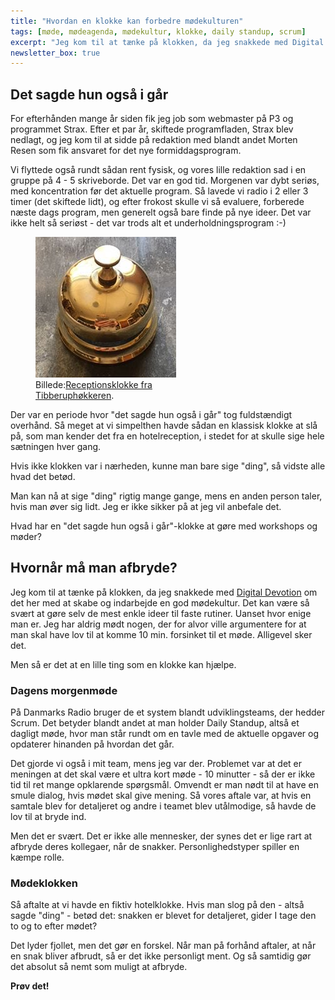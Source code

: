 ```yaml
---
title: "Hvordan en klokke kan forbedre mødekulturen"
tags: [møde, mødeagenda, mødekultur, klokke, daily standup, scrum]
excerpt: "Jeg kom til at tænke på klokken, da jeg snakkede med Digital Devotion om det her med at skabe og indarbejde en god mødekultur"
newsletter_box: true
---
```


## Det sagde hun også i går

For efterhånden mange år siden fik jeg job som webmaster på P3 og programmet Strax. Efter et par år, skiftede programfladen, Strax blev nedlagt, og jeg kom til at sidde på redaktion med blandt andet Morten Resen som fik ansvaret for det nye formiddagsprogram.

Vi flyttede også rundt sådan rent fysisk, og vores lille redaktion sad i en gruppe på 4 - 5 skriveborde. Det var en god tid. Morgenen var dybt seriøs, med koncentration før det aktuelle program. Så lavede vi radio i 2 eller 3 timer (det skiftede lidt), og efter frokost skulle vi så evaluere, forberede næste dags program, men generelt også bare finde på nye ideer. Det var ikke helt så seriøst - det var trods alt et underholdningsprogram :-)

<figure style="width: 225px" class="align-right">
	<img src="/assets/images/receptionsklokke.jpg">
	<figcaption>Billede:<a href="https://tibberuphoekeren.dk/webshop/gaveideer/gaver/receptionsklokke/" title="Receptionsklokke fra Tibberuphøkkeren">Receptionsklokke fra Tibberuphøkkeren</a>.</figcaption>
</figure>

Der var en periode hvor "det sagde hun også i går" tog fuldstændigt overhånd. Så meget at vi simpelthen havde sådan en klassisk klokke at slå på, som man kender det fra en hotelreception, i stedet for at skulle sige hele sætningen hver gang.

Hvis ikke klokken var i nærheden, kunne man bare sige "ding", så vidste alle hvad det betød.

Man kan nå at sige "ding" rigtig mange gange, mens en anden person taler, hvis man øver sig lidt. Jeg er ikke sikker på at jeg vil anbefale det.

Hvad har en "det sagde hun også i går"-klokke at gøre med workshops og møder?

## Hvornår må man afbryde?

Jeg kom til at tænke på klokken, da jeg snakkede med [Digital Devotion](https://digitaldevotion.io/) om det her med at skabe og indarbejde en god mødekultur. Det kan være så svært at gøre selv de mest enkle ideer til faste rutiner. Uanset hvor enige man er. Jeg har aldrig mødt nogen, der for alvor ville argumentere for at man skal have lov til at komme 10 min. forsinket til et møde. Alligevel sker det.

Men så er det at en lille ting som en klokke kan hjælpe.

### Dagens morgenmøde

På Danmarks Radio bruger de et system blandt udviklingsteams, der hedder Scrum. Det betyder blandt andet at man holder Daily Standup, altså et dagligt møde, hvor man står rundt om en tavle med de aktuelle opgaver og opdaterer hinanden på hvordan det går.

Det gjorde vi også i mit team, mens jeg var der. Problemet var at det er meningen at det skal være et ultra kort møde - 10 minutter - så der er ikke tid til ret mange opklarende spørgsmål. Omvendt er man nødt til at have en smule dialog, hvis mødet skal give mening. Så vores aftale var, at hvis en samtale blev for detaljeret og andre i teamet blev utålmodige, så havde de lov til at bryde ind.

Men det er svært. Det er ikke alle mennesker, der synes det er lige rart at afbryde deres kollegaer, når de snakker. Personlighedstyper spiller en kæmpe rolle.

### Mødeklokken

Så aftalte at vi havde en fiktiv hotelklokke. Hvis man slog på den - altså sagde "ding" - betød det: snakken er blevet for detaljeret, gider I tage den to og to efter mødet?

Det lyder fjollet, men det gør en forskel. Når man på forhånd aftaler, at når en snak bliver afbrudt, så er det ikke personligt ment. Og så samtidig gør det absolut så nemt som muligt at afbryde.

**Prøv det!**
